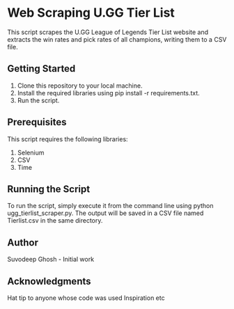 # Web Scraping U.GG Tier List

This script scrapes the U.GG League of Legends Tier List website and extracts the win rates and pick rates of all champions, writing them to a CSV file.

## Getting Started

1. Clone this repository to your local machine.
2. Install the required libraries using pip install -r requirements.txt.
3. Run the script.

## Prerequisites

This script requires the following libraries:

1. Selenium
2. CSV
3. Time

## Running the Script

To run the script, simply execute it from the command line using python ugg_tierlist_scraper.py. The output will be saved in a CSV file named Tierlist.csv in the same directory.

## Author

Suvodeep Ghosh - Initial work

## Acknowledgments

Hat tip to anyone whose code was used
Inspiration
etc
